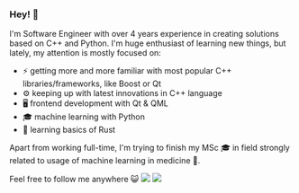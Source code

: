 ### Hey! 👋

I'm Software Engineer with over 4 years experience in creating solutions based on C++ and Python.
I'm huge enthusiast of learning new things, but lately, my attention is mostly focused on:
* ⚡ getting more and more familiar with most popular C++ libraries/frameworks, like Boost or Qt
* ⚙️ keeping up with latest innovations in C++ language
* 🖥️ frontend development with Qt & QML
* 🎓 machine learning with Python
* 🌱 learning basics of Rust

Apart from working full-time, I'm trying to finish my MSc 🎓 in field strongly related to usage of machine learning in medicine 🩻.

Feel free to follow me anywhere 😺
[<img src="[[http://www.google.com.au/images/nav_logo7.png](https://img.shields.io/badge/LinkedIn-0077B5?style=for-the-badge&logo=linkedin&logoColor=white](https://img.shields.io/badge/Codewars-B1361E?style=for-the-badge&logo=Codewars&logoColor=white))">](https://www.codewars.com/users/mikollaj99)
[<img src="[http://www.google.com.au/images/nav_logo7.png](https://img.shields.io/badge/LinkedIn-0077B5?style=for-the-badge&logo=linkedin&logoColor=white)">](ttps://www.linkedin.com/in/miko%C5%82aj-kaczmarek-727073167/)
